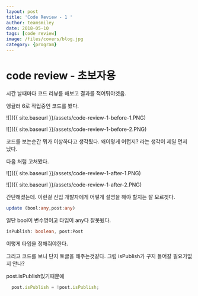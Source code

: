```yaml
---
layout: post
title: 'Code Review - 1 ' 
author: teamsmiley 
date: 2018-05-10
tags: [code review]
image: /files/covers/blog.jpg
category: {program}
---
```


# code review - 초보자용

시간 날때마다 코드 리뷰를 해보고 결과를 적어둬야겟음. 

앵귤러 6로 작업중인 코드를 봤다. 

![]({{ site.baseurl }}/assets/code-review-1-before-1.PNG)

![]({{ site.baseurl }}/assets/code-review-1-before-2.PNG)

코드를 보는순간 뭐가 이상하다고 생각됬다. 왜이렇게 어렵지? 라는 생각이 제일 먼저 났다. 

다음 처럼 고쳐봤다. 

![]({{ site.baseurl }}/assets/code-review-1-after-1.PNG)

![]({{ site.baseurl }}/assets/code-review-1-after-2.PNG)

간단해졌는데. 이런걸 신입 개발자에게 어떻게 설명을 해야 할지는 잘 모르겟다.

```ts
update (bool:any,post:any)
```

일단 bool이 변수명이고 타입이 any다 잘못됬다. 
```ts
isPublish: boolean, post:Post 
```

이렇게 타입을 정해줘야한다. 

그리고 코드를 보니 단지 토글을 해주는것같다. 그럼 isPublish가 구지 들어갈 필요가없지 안나?

post.isPublish있기때문에 

```ts
  post.isPublish = !post.isPublish;
``` 
